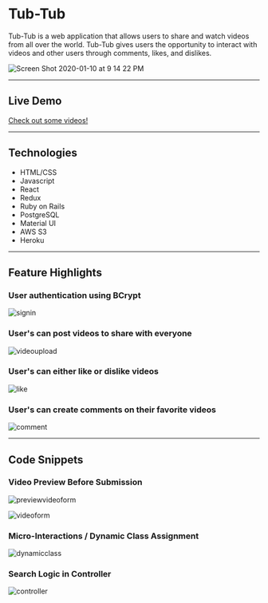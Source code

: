 # Tub-Tub

Tub-Tub is a web application that allows users to share and watch videos from all over the world. Tub-Tub gives users the opportunity to interact with videos and other users through comments, likes, and dislikes. 

![Screen Shot 2020-01-10 at 9 14 22 PM](https://user-images.githubusercontent.com/43099538/72199247-3b661400-33ee-11ea-9a87-76bc357fe452.png)

---

## Live Demo

[Check out some videos!](https://tub-tub.herokuapp.com/#/)

---

## Technologies
  + HTML/CSS
  + Javascript
  + React
  + Redux
  + Ruby on Rails
  + PostgreSQL
  + Material UI
  + AWS S3
  + Heroku
  
 ---
 
 ## Feature Highlights
 
### User authentication using BCrypt

![signin](https://user-images.githubusercontent.com/43099538/72199169-17ee9980-33ed-11ea-84f5-f69473a79cf6.gif)

### User's can post videos to share with everyone

![videoupload](https://user-images.githubusercontent.com/43099538/72199170-191fc680-33ed-11ea-982b-b38119b9829f.gif)

### User's can either like or dislike videos

![like](https://user-images.githubusercontent.com/43099538/72199175-1e7d1100-33ed-11ea-8ddf-86012ab0ab5d.gif)

### User's can create comments on their favorite videos

![comment](https://user-images.githubusercontent.com/43099538/72199176-21780180-33ed-11ea-8a0d-8ef4c8e5f308.gif)

---

## Code Snippets

### Video Preview Before Submission

![previewvideoform](https://user-images.githubusercontent.com/43099538/72199501-c85e9c80-33f1-11ea-8cf7-6bda7147d83f.png)

![videoform](https://user-images.githubusercontent.com/43099538/72199499-c85e9c80-33f1-11ea-9e21-be049971adb1.png)

### Micro-Interactions / Dynamic Class Assignment

![dynamicclass](https://user-images.githubusercontent.com/43099538/72199500-c85e9c80-33f1-11ea-882d-ce190ef32d69.png)

### Search Logic in Controller

![controller](https://user-images.githubusercontent.com/43099538/72199502-c85e9c80-33f1-11ea-8f04-5940bcd90368.png)
